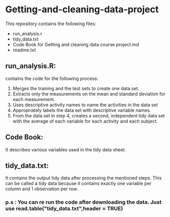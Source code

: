 # Getting-and-cleaning-data-project

This repository contains the following files:

* run_analysis.r
* tidy_data.txt
* Code Book for Getting and cleaning data course project.md
* readme.txt


## run_analysis.R:
contains the code for the following process:
1. Merges the training and the test sets to create one data set.
2. Extracts only the measurements on the mean and standard deviation for each measurement. 
3. Uses descriptive activity names to name the activities in the data set
4. Appropriately labels the data set with descriptive variable names. 
5. From the data set in step 4, creates a second, independent tidy data set with the average of each variable for each      activity and each subject.


## Code Book:
It describes various variables used in the tidy data sheet.

## tidy_data.txt:
It contains the output tidy data after processing the mentioned steps. This can be called a tidy data because it contains
exactly one variable per column and 1 observation per row.

### p.s : You can re run the code after downloading the data. Just use read.table("tidy_data.txt",header = TRUE)

